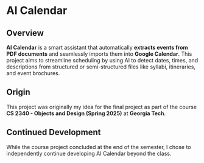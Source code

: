 # AI Calendar

## Overview

**AI Calendar** is a smart assistant that automatically **extracts events from PDF documents** and seamlessly imports them into **Google Calendar**. This project aims to streamline scheduling by using AI to detect dates, times, and descriptions from structured or semi-structured files like syllabi, itineraries, and event brochures.

## Origin

This project was originally my idea for the final project as part of the course **CS 2340 - Objects and Design (Spring 2025)** at **Georgia Tech**.

## Continued Development

While the course project concluded at the end of the semester, I chose to independently continue developing AI Calendar beyond the class.
